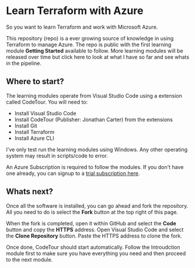 # Learn Terraform with Azure

So you want to learn Terraform and work with Microsoft Azure.

This repository (repo) is a ever growing source of knowledge in using Terraform to manage Azure. The repo is public with the first learning module **Getting Started** available to follow. More learning modules will be released over time but click here to look at what I have so far and see whats in the pipeline.

## Where to start?

The learning modules operate from Visual Studio Code using a extension called CodeTour. You will need to:

- Install Visual Studio Code
- Install CodeTour (Publisher: Jonathan Carter) from the extensions
- Install Git
- Install Terraform
- Install Azure CLI

I've only test run the learning modules using Windows. Any other operating system may result in scripts/code to error.

An Azure Subscription is required to follow the modules. If you don't have one already, you can signup to a [trial subscription here](https://azure.microsoft.com/en-gb/free/).

## Whats next?

Once all the software is installed, you can go ahead and fork the repository. All you need to do is select the **Fork** button at the top right of this page.

When the fork is completed, open it within GitHub and select the **Code** button and copy the **HTTPS** address. Open Visual Studio Code and select the **Clone Repository** button. Paste the HTTPS address to clone the fork.

Once done, CodeTour should start automatically. Follow the Introudction module first to make sure you have everything you need and then proceed to the next module.
